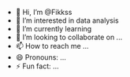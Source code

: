 - 👋 Hi, I’m @Fikkss
- 👀 I’m interested in data analysis 
- 🌱 I’m currently learning 
- 💞️ I’m looking to collaborate on ...
- 📫 How to reach me ...
- 😄 Pronouns: ...
- ⚡ Fun fact: ...

<!---
Fikkss/Fikkss is a ✨ special ✨ repository because its `README.md` (this file) appears on your GitHub profile.
You can click the Preview link to take a look at your changes.
--->
